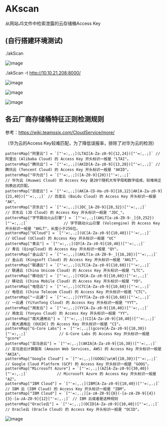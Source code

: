 # AKscan
从网站JS文件中检索泄露的云存储桶Access Key

## (自行搭建环境测试)

./akScan

![image](https://github.com/user-attachments/assets/f4a3ee35-ac5a-4e7b-bc0b-60d32ebddcc7)

./akScan -t http://10.10.21.208:8000/

![image](https://github.com/user-attachments/assets/ef745834-56a2-4d18-8fe6-7f6aae8b1986)

![image](https://github.com/user-attachments/assets/64d96a92-47c2-4ff5-b63a-6ac2c9c8e100)


![image](https://github.com/user-attachments/assets/3bcb85ec-152c-4572-9678-c5765380c575)


## 各云厂商存储桶特征正则检测规则
参考：https://wiki.teamssix.com/CloudService/more/

（华为云的Access Key较难匹配，为了降低误报率，排除了对华为云的检测）

	patternMap["阿里云"] = `["'=:,.;](LTAI[A-Za-z0-9]{12,24})["'=:,.;]` // 阿里云 (Alibaba Cloud) 的 Access Key 开头标识一般是 "LTAI"。
	patternMap["腾讯云"] = `["'=:,.;](AKID[A-Za-z0-9]{13,20})["'=:,.;]` // 腾讯云 (Tencent Cloud) 的 Access Key 开头标识一般是 "AKID"。
	patternMap["华为云"] = `["'=:,.;]([A-Z0-9]{20})["'=:,.;]`                                 // 华为云 (Huawei Cloud) 的 Access Key 是20个随机大写字母和数字组成，较难用正则表达式匹配。
	patternMap["百度云"] = `["'=:,.;](AK[A-CD-Ha-z0-9]{10,12}|AK[A-Za-z0-9]{21,40})["'=:,.;]` // 百度云 (Baidu Cloud) 的 Access Key 开头标识一般是 "AK"。
	patternMap["京东云"] = `["'=:,.;](JDC_[A-Z0-9]{28,32})["'=:,.;]`                          // 京东云 (JD Cloud) 的 Access Key 开头标识一般是 "JDC_"。
	patternMap["字节跳动火山引擎"] = `["'=:,.;](AKLT[a-zA-Z0-9-_]{0,252})["'=:,.;]`                // 字节跳动火山引擎 (Volcengine) 的 Access Key 开头标识一般是 "AKLT"，长度小于256位。
	patternMap["UCloud"] = `["'=:,.;](UC[A-Za-z0-9]{10,40})["'=:,.;]`                      // UCloud (UCloud) 的 Access Key 开头标识一般是 "UC"
	patternMap["青云"] = `["'=:,.;](QY[A-Za-z0-9]{10,40})["'=:,.;]`                          // 青云 (QingCloud) 的 Access Key 开头标识一般是 "QY"。
	patternMap["金山云"] = `["'=:,.;](AKLT[a-zA-Z0-9-_]{16,28})["'=:,.;]`                     // 金山云 (Kingsoft Cloud) 的 Access Key 开头标识一般是 "AKLT"。
	patternMap["联通云"] = `["'=:,.;](LTC[A-Za-z0-9]{10,60})["'=:,.;]`                        // 联通云 (China Unicom Cloud) 的 Access Key 开头标识一般是 "LTC"。
	patternMap["移动云"] = `["'=:,.;](YD[A-Za-z0-9]{10,60})["'=:,.;]`                         // 移动云 (China Mobile Cloud) 的 Access Key 开头标识一般是 "YD"。
	patternMap["电信云"] = `["'=:,.;](CTC[A-Za-z0-9]{10,60})["'=:,.;]`                        // 电信云 (China Telecom Cloud) 的 Access Key 开头标识一般是 "CTC"。
	patternMap["一云通"] = `["'=:,.;](YYT[A-Za-z0-9]{10,60})["'=:,.;]`                        // 一云通 (YiYunTong Cloud) 的 Access Key 开头标识一般是 "YYT"。
	patternMap["用友云"] = `["'=:,.;](YY[A-Za-z0-9]{10,40})["'=:,.;]`                         // 用友云 (Yonyou Cloud) 的 Access Key 开头标识一般是 "YY"。
	patternMap["南大通用云"] = `["'=:,.;](CI[A-Za-z0-9]{10,40})["'=:,.;]`                       // 南大通用云 (OUCDC) 的 Access Key 开头标识一般是 "CI"。
	patternMap["G-Core Labs"] = `["'=:,.;](gcore[A-Za-z0-9]{10,30})["'=:,.;]`              // G-Core Labs 的 Access Key 开头标识一般是 "gcore"
	patternMap["亚马逊云"] = `["'=:,.;](AKIA[A-Za-z0-9]{16,30})["'=:,.;]`                      // 亚马逊云计算服务 (Amazon Web Services, AWS) 的 Access Key 开头标识一般是 "AKIA"。
	patternMap["Google Cloud"] = `["'=:,.;](GOOG[\w\W]{10,30})["'=:,.;]`                   // Google Cloud Platform (GCP) 的 Access Key 开头标识一般是 "GOOG"。
	patternMap["Microsoft Azure"] = `["'=:,.;](AZ[A-Za-z0-9]{30,40})["'=:,.;]`             // Microsoft Azure 的 Access Key 开头标识一般是 "AZ"。
	patternMap["IBM Cloud"] = `["'=:,.;](IBM[A-Za-z0-9]{10,40})["'=:,.;]`                  // IBM 云 (IBM Cloud) 的 Access Key 开头标识一般是 "IBM"。
	patternMap["IBM Cloud"] = `["'=:,.;][a-zA-Z0-9]{8}(-[a-zA-Z0-9]{4}){3}-[a-zA-Z0-9]{12}["'=:,.;]` // IBM 云或者是这种规则
	patternMap["Oracle云"] = `["'=:,.;](OCID[A-Za-z0-9]{10,40})["'=:,.;]` // Oracle云 (Oracle Cloud) 的 Access Key 开头标识一般是 "OCID"。
![image](https://github.com/user-attachments/assets/804c6389-3858-49c8-af48-15ab93b4db27)


